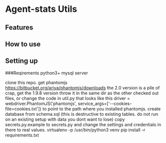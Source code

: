 Agent-stats Utils
=================

## Features

## How to use

## Setting up
###Reqirements
python3+
mysql server

clone this repo.
get phantomjs https://bitbucket.org/ariya/phantomjs/downloads the 2.0 version is a pile of crap, get the 1.9.8 version
throw it in the same dir as the other checked out files, or change the code in util.py that looks like this
     driver = webdriver.PhantomJS('phantomjs', service_args=['--cookies-file=cookies.txt'])
to point to the path where you installed phantomjs.
create database from schema.sql (this is destructive to existing tables. do not run on an existing setup with data you dont want to lose)
copy secrets.py.example to secrets.py and change the settings and credentials in there to real values.
virtualenv -p /usr/bin/python3 venv
pip install -r requirements.txt